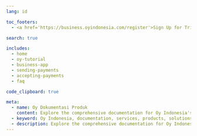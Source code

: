 ```yaml
---
lang: id

toc_footers:
  - <a href='https://business.oyindonesia.com/register'>Sign Up for Trial</a>

search: true

includes:
  - home
  - oy-tutorial
  - business-app
  - sending-payments
  - accepting-payments
  - faq

code_clipboard: true

meta:
  - name: Oy Dokumentasi Produk
    content: Explore the comprehensive documentation for Oy Indonesia's services. Get started with our products and solutions to enhance your business.
  - keyword: Oy Indonesia, documentation, services, products, solutions, business, support
  - description: Explore the comprehensive documentation for Oy Indonesia's services. Get started with our products and solutions to enhance your business.
---
```

